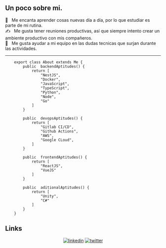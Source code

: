 ## Un poco sobre mi.

🌱 &nbsp; Me encanta aprender cosas nuevas día a día, por lo que estudiar es parte de mi rutina.\
✍️ &nbsp; Me gusta tener reuniones productivas, así que siempre intento crear un ambiente productivo con mis compañeros.\
💬 &nbsp; Me gusta ayudar a mi equipo en las dudas tecnicas que surjan durante las actividades.

---

```JS
    export class About extends Me {
        public  backendAptitudes() {
            return [
                "NestJS",
                "Docker",
                "JavaScript",
                "TypeScript",
                "Python",
                "Node",
                "Go"
            ]
        }

        public  devopsAptitudes() {
            return [
                "Gitlab CI/CD",
                "Github Actions",
                "AWS",
                "Google CLoud",
            ]
        }

        public  frontendAptitudes() {
            return [
                "ReactJS",
                "VueJS"
            ]
        }

        public  aditionalAptitudes() {
            return [
                "Unity",
                "C#"
            ]
        }
    }
```

## Links

<p align="center">
  <a href="https://www.linkedin.com/in/dimas-gonzalez/"><img src="https://img.icons8.com/color/32/000000/linkedin.png" alt="linkedin"/></a>
  <a href="https://twitter.com/dimasdevelop"><img src="https://img.icons8.com/color/32/000000/twitter-squared.png" alt="twitter"/></a>
</p>
